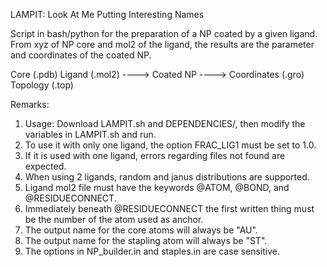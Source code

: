 LAMPIT: Look At Me Putting Interesting Names

Script in bash/python for the preparation of a NP coated by a given ligand.
From xyz of NP core and mol2 of the ligand, the results are the parameter and coordinates of the coated NP.


Core (.pdb)  Ligand (.mol2)  ----> Coated NP ----> Coordinates (.gro)  Topology (.top)

Remarks:
1. Usage: Download LAMPIT.sh and DEPENDENCIES/, then modify the variables in LAMPIT.sh and run.
2. To use it with only one ligand, the option FRAC_LIG1 must be set to 1.0.
3. If it is used with one ligand, errors regarding files not found are expected.
4. When using 2 ligands, random and janus distributions are supported.
5. Ligand mol2 file must have the keywords @<TRIPOS>ATOM, @<TRIPOS>BOND, and @<TRIPOS>RESIDUECONNECT.
6. Immediately beneath @<TRIPOS>RESIDUECONNECT the first written thing must be the number of the atom used as anchor.
7. The output name for the core atoms will always be "AU".
8. The output name for the stapling atom will always be "ST".
9. The options in NP_builder.in and staples.in are case sensitive.
